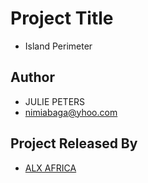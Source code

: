
# Project Title
- Island Perimeter


## Author

- JULIE PETERS 
- nimiabaga@yhoo.com 




## Project Released By

- [ALX AFRICA](https://www.alxafrica.com/)

